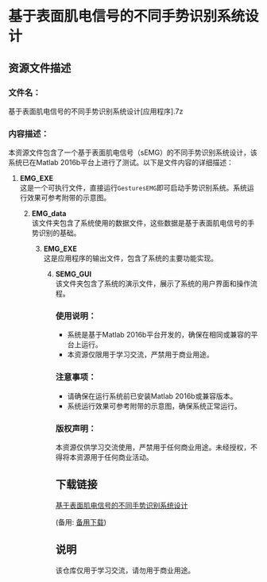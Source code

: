 # 基于表面肌电信号的不同手势识别系统设计

## 资源文件描述

### 文件名：
基于表面肌电信号的不同手势识别系统设计[应用程序].7z

### 内容描述：
本资源文件包含了一个基于表面肌电信号（sEMG）的不同手势识别系统设计，该系统已在Matlab 2016b平台上进行了测试。以下是文件内容的详细描述：

1. **EMG_EXE**  
   这是一个可执行文件，直接运行`GesturesEMG`即可启动手势识别系统。系统运行效果可参考附带的示意图。

   2. **EMG_data**  
      该文件夹包含了系统使用的数据文件，这些数据是基于表面肌电信号的手势识别的基础。

      3. **EMG_EXE**  
         这是应用程序的输出文件，包含了系统的主要功能实现。

         4. **SEMG_GUI**  
            该文件夹包含了系统的演示文件，展示了系统的用户界面和操作流程。

            ### 使用说明：
            - 系统是基于Matlab 2016b平台开发的，确保在相同或兼容的平台上运行。
            - 本资源仅限用于学习交流，严禁用于商业用途。

            ### 注意事项：
            - 请确保在运行系统前已安装Matlab 2016b或兼容版本。
            - 系统运行效果可参考附带的示意图，确保系统正常运行。

            ### 版权声明：
            本资源仅供学习交流使用，严禁用于任何商业用途。未经授权，不得将本资源用于任何商业活动。

            ## 下载链接
            [基于表面肌电信号的不同手势识别系统设计](https://pan.quark.cn/s/10bac66b638a) 

            (备用: [备用下载](https://pan.baidu.com/s/1t9zRZUZgwT5nPn9hxgmf-w?pwd=1234))

            ## 说明

            该仓库仅用于学习交流，请勿用于商业用途。
